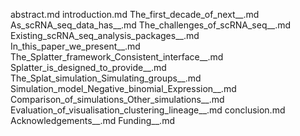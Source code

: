 abstract.md
introduction.md
The_first_decade_of_next__.md
As_scRNA_seq_data_has__.md
The_challenges_of_scRNA_seq__.md
Existing_scRNA_seq_analysis_packages__.md
In_this_paper_we_present__.md
The_Splatter_framework_Consistent_interface__.md
Splatter_is_designed_to_provide__.md
The_Splat_simulation_Simulating_groups__.md
Simulation_model_Negative_binomial_Expression__.md
Comparison_of_simulations_Other_simulations__.md
Evaluation_of_visualisation_clustering_lineage__.md
conclusion.md
Acknowledgements__.md
Funding__.md
